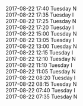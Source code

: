 2017-08-22 17:40 Tuesday  N  
2017-08-22 17:35 Tuesday  I  
2017-08-22 17:25 Tuesday  N  
2017-08-22 17:20 Tuesday  I  
2017-08-22 15:00 Tuesday  N  
2017-08-22 13:05 Tuesday  I  
2017-08-22 13:00 Tuesday  N  
2017-08-22 12:15 Tuesday  I  
2017-08-22 12:10 Tuesday  N  
2017-08-22 11:10 Tuesday  I  
2017-08-22 11:05 Tuesday  N  
2017-08-22 08:20 Tuesday  I  
2017-08-22 08:15 Tuesday  N  
2017-08-22 07:40 Tuesday  I  
2017-08-22 07:35 Tuesday  N  
